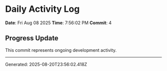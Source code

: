 # Daily Activity Log

**Date**: Fri Aug 08 2025
**Time**: 7:56:02 PM
**Commit**: 4

## Progress Update

This commit represents ongoing development activity.

---
Generated: 2025-08-20T23:56:02.418Z
